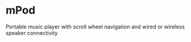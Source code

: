 # mPod
Portable music player with scroll wheel navigation and wired or wireless speaker connectivity
